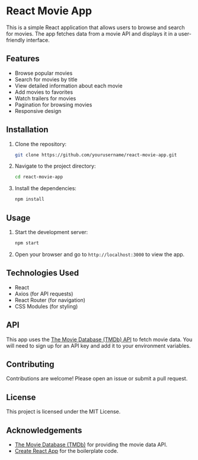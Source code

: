 # React Movie App

This is a simple React application that allows users to browse and search for movies. The app fetches data from a movie API and displays it in a user-friendly interface.

## Features

- Browse popular movies
- Search for movies by title
- View detailed information about each movie
- Add movies to favorites
- Watch trailers for movies
- Pagination for browsing movies
- Responsive design

## Installation

1. Clone the repository:
   ```bash
   git clone https://github.com/yourusername/react-movie-app.git
   ```
2. Navigate to the project directory:
   ```bash
   cd react-movie-app
   ```
3. Install the dependencies:
   ```bash
   npm install
   ```

## Usage

1. Start the development server:
   ```bash
   npm start
   ```
2. Open your browser and go to `http://localhost:3000` to view the app.

## Technologies Used

- React
- Axios (for API requests)
- React Router (for navigation)
- CSS Modules (for styling)

## API

This app uses the [The Movie Database (TMDb) API](https://www.themoviedb.org/documentation/api) to fetch movie data. You will need to sign up for an API key and add it to your environment variables.

## Contributing

Contributions are welcome! Please open an issue or submit a pull request.

## License

This project is licensed under the MIT License.

## Acknowledgements

- [The Movie Database (TMDb)](https://www.themoviedb.org/) for providing the movie data API.
- [Create React App](https://create-react-app.dev/) for the boilerplate code.

